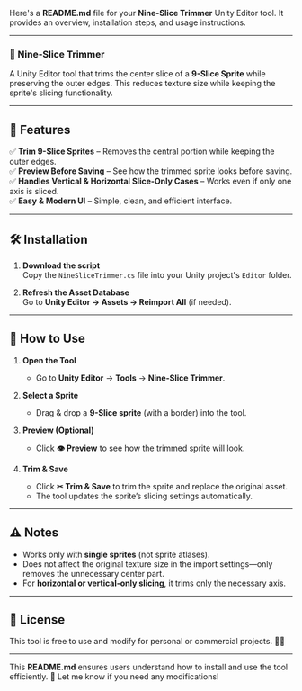 Here's a **README.md** file for your **Nine-Slice Trimmer** Unity Editor tool. It provides an overview, installation steps, and usage instructions.  

---

### **📜 Nine-Slice Trimmer**  

A Unity Editor tool that trims the center slice of a **9-Slice Sprite** while preserving the outer edges. This reduces texture size while keeping the sprite's slicing functionality.  

---

## **📌 Features**  
✅ **Trim 9-Slice Sprites** – Removes the central portion while keeping the outer edges.  
✅ **Preview Before Saving** – See how the trimmed sprite looks before saving.  
✅ **Handles Vertical & Horizontal Slice-Only Cases** – Works even if only one axis is sliced.  
✅ **Easy & Modern UI** – Simple, clean, and efficient interface.  

---

## **🛠 Installation**  
1. **Download the script**  
   Copy the `NineSliceTrimmer.cs` file into your Unity project's `Editor` folder.  

2. **Refresh the Asset Database**  
   Go to **Unity Editor → Assets → Reimport All** (if needed).  

---

## **🚀 How to Use**  
1. **Open the Tool**  
   - Go to **Unity Editor** → **Tools** → **Nine-Slice Trimmer**.  

2. **Select a Sprite**  
   - Drag & drop a **9-Slice sprite** (with a border) into the tool.  

3. **Preview (Optional)**  
   - Click **👁 Preview** to see how the trimmed sprite will look.  

4. **Trim & Save**  
   - Click **✂ Trim & Save** to trim the sprite and replace the original asset.  
   - The tool updates the sprite’s slicing settings automatically.  

---

## **⚠️ Notes**  
- Works only with **single sprites** (not sprite atlases).  
- Does not affect the original texture size in the import settings—only removes the unnecessary center part.  
- For **horizontal or vertical-only slicing**, it trims only the necessary axis.  

---

## **📝 License**  
This tool is free to use and modify for personal or commercial projects. 🎨✨  

---

This **README.md** ensures users understand how to install and use the tool efficiently. 🚀 Let me know if you need any modifications!